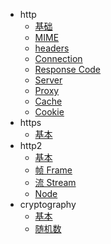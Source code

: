 * http
  - [基础](http/basic/01.md)
  - [MIME](http/basic/02.md)
  - [headers](http/basic/03.md)
  - [Connection](http/basic/04.md)
  - [Response Code](http/basic/05.md)
  - [Server](http/basic/06.md)
  - [Proxy](http/basic/07.md)
  - [Cache](http/basic/08.md)
  - [Cookie](http/basic/09.md)
* https
  - [基本](http/https/01.md)
* http2
  - [基本](http/http2/01.md)
  - [帧 Frame](http/http2/02.md)
  - [流 Stream](http/http2/03.md)
  - [Node](http/http2/90.md)
* cryptography
  - [基本](http/cryptography/01.md)
  - [随机数](http/cryptography/02.md)

